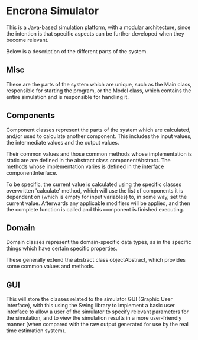 # Encrona Simulator

This is a Java-based simulation platform, with a modular architecture, since the intention is that specific aspects can be further developed when they become relevant. 

Below is a description of the different parts of the system.

## Misc

These are the parts of the system which are unique, such as the Main class, responsible for starting the program, or the Model class, which contains the entire simulation and is responsible for handling it. 

## Components

Component classes represent the parts of the system which are calculated, and/or used to calculate another component. This includes the input values, the intermediate values and the output values. 

Their common values and those common methods whose implementation is static are are defined in the abstract class componentAbstract. The methods whose implementation varies is defined in the interface componentInterface. 

To be specific, the current value is calculated using the specific classes overwritten 'calculate' method, which will use the list of components it is dependent on (which is empty for input variables) to, in some way, set the current value. Afterwards any applicable modifiers will be applied, and then the complete function is called and this component is finished executing. 

## Domain

Domain classes represent the domain-specific data types, as in the specific things which have certain specific properties. 

These generally extend the abstract class objectAbstract, which provides some common values and methods. 

## GUI

This will store the classes related to the simulator GUI (Graphic User Interface), with this using the Swing library to implement a basic user interface to allow a user of the simulator to specify relevant parameters for the simulation, and to view the simulation results in a more user-friendly manner (when compared with the raw output generated for use by the real time estimation system).
